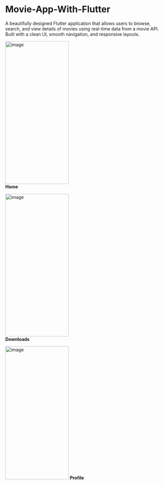# Movie-App-With-Flutter
A beautifully designed Flutter application that allows users to browse, search, and view details of movies using real-time data from a movie API. Built with a clean UI, smooth navigation, and responsive layouts.

<img width="200" height="450" alt="image" src="https://github.com/user-attachments/assets/ae8f747d-7eb3-4021-8f65-864a21661eb7" /> <br>
<b> Home</b>

<img width="200" height="450" alt="image" src="https://github.com/user-attachments/assets/0f308529-2c2b-4d78-939e-1db0a11615fc" /><br>
<b> Downloads</b>

<img width="200" height="420" alt="image" src="https://github.com/user-attachments/assets/aa5c9339-91c5-4115-99cc-483c64635533" />
<b> Profile</b>


